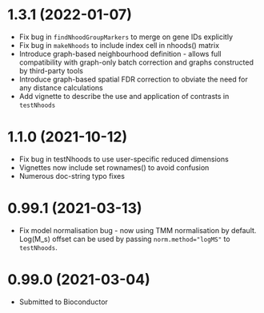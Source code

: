 # 1.3.1 (2022-01-07)
+ Fix bug in `findNhoodGroupMarkers` to merge on gene IDs explicitly
+ Fix bug in `makeNhoods` to include index cell in nhoods() matrix
+ Introduce graph-based neighbourhood definition - allows full compatibility with graph-only batch correction and graphs constructed by third-party tools
+ Introduce graph-based spatial FDR correction to obviate the need for any distance calculations
+ Add vignette to describe the use and application of contrasts in `testNhoods`

# 1.1.0 (2021-10-12)
+ Fix bug in testNhoods to use user-specific reduced dimensions
+ Vignettes now include set rownames() to avoid confusion
+ Numerous doc-string typo fixes

# 0.99.1 (2021-03-13)
+ Fix model normalisation bug - now using TMM normalisation by default. Log(M_s) offset can be used by passing `norm.method="logMS"` to `testNhoods`.

# 0.99.0 (2021-03-04)
+ Submitted to Bioconductor

